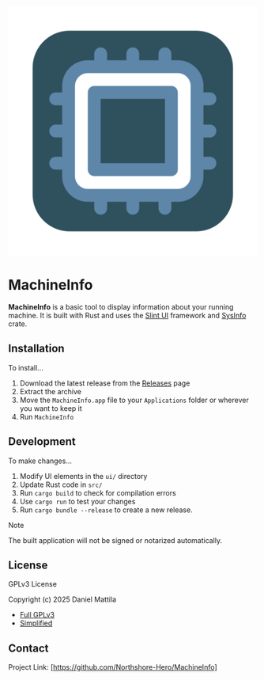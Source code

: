 ![MachineInfo Icon](./ui/icons/MachineInfo512x512.png)
# MachineInfo

**MachineInfo** is a basic tool to display information about your running machine.
It is built with Rust and uses the [Slint UI](https://github.com/slint-ui/slint) framework 
and [SysInfo](https://github.com/GuillaumeGomez/sysinfo) crate.

## Installation

To install...

1. Download the latest release from the [Releases](https://github.com/Northshore-Hero/MachineInfo/releases) page
2. Extract the archive
3. Move the `MachineInfo.app` file to your `Applications` folder or wherever you want to keep it
4. Run `MachineInfo`

## Development

To make changes...

1. Modify UI elements in the `ui/` directory
2. Update Rust code in `src/`
3. Run `cargo build` to check for compilation errors
4. Use `cargo run` to test your changes
5. Run `cargo bundle --release` to create a new release.
> [!NOTE]
> The built application will not be signed or notarized automatically.

## License

GPLv3 License

Copyright (c) 2025 Daniel Mattila

- [Full GPLv3](LICENSE)
- [Simplified](https://www.tldrlegal.com/license/gnu-general-public-license-v3-gpl-3)

## Contact

Project Link: [https://github.com/Northshore-Hero/MachineInfo]
